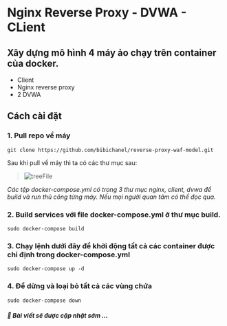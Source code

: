 # Nginx Reverse Proxy - DVWA - CLient

## Xây dựng mô hình 4 máy ảo chạy trên container của docker.
 - Client
 - Nginx reverse proxy 
 - 2 DVWA 

## Cách cài đặt

### 1. Pull repo về máy
```
git clone https://github.com/bibichanel/reverse-proxy-waf-model.git
```
Sau khi pull về máy thì ta có các thư mục sau:
> ![treeFile](https://user-images.githubusercontent.com/65753412/163180963-d7aeb993-aa2f-42e7-a3d0-86c301abf75c.png)

_Các tệp docker-compose.yml có trong 3 thư mục nginx, client, dvwa để build và run thủ công từng máy. Nếu mọi người quan tâm có thể đọc qua._

### 2. Build services với file docker-compose.yml ở thư mục build. 
```
sudo docker-compose build
```

### 3. Chạy lệnh dưới đây để khởi động tất cả các container được chỉ định trong docker-compose.yml
```
sudo docker-compose up -d
```

### 4. Để dừng và loại bỏ tất cả các vùng chứa
```
sudo docker-compose down
```

##### :underage: Bài viết sẽ được cập nhật sớm ...
